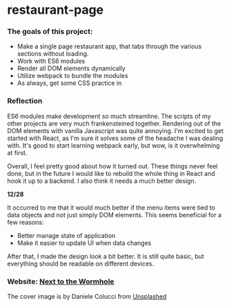 # restaurant-page

### The goals of this project:

  - Make a single page restaurant app, that tabs through the various sections without loading.
  - Work with ES6 modules
  - Render all DOM elements dynamically
  - Utilize webpack to bundle the modules
  - As always, get some CSS practice in
  
  
 ### Reflection
 
 ES6 modules make development so much streamline. The scripts of my other projects are very much frankensteined together.
 Rendering out of the DOM elements with vanilla Javascript was quite annoying. I'm excited to get started with React,
 as I'm sure it solves some of the headache I was dealing with. It's good to start learning webpack early, but wow,
 is it overwhelming at first. 
 
 Overall, I feel pretty good about how it turned out. These things never feel done, but
 in the future I would like to rebuild the whole thing in React and hook it up to a backend. 
 I also think it needs a much better design.

 **12/28** 

 It occurred to me that it would much better if the menu items were tied to data objects and not just simply DOM elements. This seems beneficial for a few reasons:

 - Better manage state of application
 - Make it easier to update UI when data changes

After that, I made the design look a bit better. It is still quite basic, but everything should be readable on different devices.
 
### **Website: [Next to the Wormhole](https://hurr-son.github.io/restaurant-page/)**

The cover image is by Daniele Colucci from [Unsplashed](https://unsplash.com/@daniele71043)
